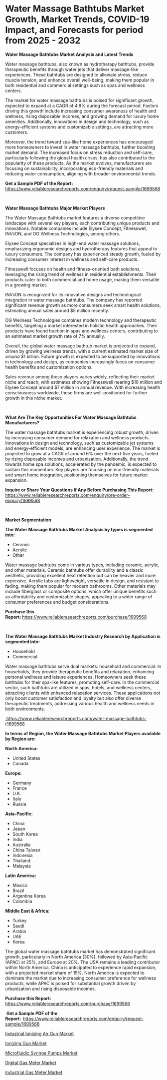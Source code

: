<p><h1>Water Massage Bathtubs Market Growth, Market Trends, COVID-19 Impact, and Forecasts for period from 2025 - 2032</h1></p><p><strong>Water Massage Bathtubs Market Analysis and Latest Trends</strong></p>
<p><p>Water massage bathtubs, also known as hydrotherapy bathtubs, provide therapeutic benefits through water jets that deliver massage-like experiences. These bathtubs are designed to alleviate stress, reduce muscle tension, and enhance overall well-being, making them popular in both residential and commercial settings such as spas and wellness centers.</p><p>The market for water massage bathtubs is poised for significant growth, expected to expand at a CAGR of 4.8% during the forecast period. Factors driving this growth include increasing consumer awareness of health and wellness, rising disposable incomes, and growing demand for luxury home amenities. Additionally, innovations in design and technology, such as energy-efficient systems and customizable settings, are attracting more customers. </p><p>Moreover, the trend toward spa-like home experiences has encouraged more homeowners to invest in water massage bathtubs, further boosting market demand. The increased focus on stress reduction and self-care, particularly following the global health crises, has also contributed to the popularity of these products. As the market evolves, manufacturers are focusing on sustainability, incorporating eco-friendly materials and reducing water consumption, aligning with broader environmental trends.</p></p>
<p><strong>Get a Sample PDF of the Report:&nbsp;</strong> <a href="https://www.reliableresearchreports.com/enquiry/request-sample/1699568?utm_campaign=8&utm_medium=2&utm_source=Github&utm_content=ia&utm_term=09012025&utm_id=water-massage-bathtubs">https://www.reliableresearchreports.com/enquiry/request-sample/1699568</a></p>
<p>&nbsp;</p>
<p><strong>Water Massage Bathtubs Major Market Players</strong></p>
<p><p>The Water Massage Bathtubs market features a diverse competitive landscape with several key players, each contributing unique products and innovations. Notable companies include Elysee Concept, Fitnesswell, INViiON, and OG Wellness Technologies, among others.</p><p>Elysee Concept specializes in high-end water massage solutions, emphasizing ergonomic designs and hydrotherapy features that appeal to luxury consumers. The company has experienced steady growth, fueled by increasing consumer interest in wellness and self-care products.</p><p>Fitnesswell focuses on health and fitness-oriented bath solutions, leveraging the rising trend of wellness in residential establishments. Their products cater to both commercial and home usage, making them versatile in a growing market. </p><p>INViiON is recognized for its innovative designs and technological integration in water massage bathtubs. The company has reported significant revenue growth as more consumers seek smart health solutions, estimating annual sales around $5 million recently.</p><p>OG Wellness Technologies combines modern technology and therapeutic benefits, targeting a market interested in holistic health approaches. Their products have found traction in spas and wellness centers, contributing to an estimated market growth rate of 7% annually.</p><p>Overall, the global water massage bathtub market is projected to expand, driven by growing wellness trends, with a current estimated market size of around $1 billion. Future growth is expected to be supported by innovations in technology and design, as companies increasingly focus on consumer health benefits and customization options.</p><p>Sales revenue among these players varies widely, reflecting their market niche and reach, with estimates showing Fitnesswell nearing $10 million and Elysee Concept around $7 million in annual revenue. With increasing health consciousness worldwide, these firms are well-positioned for further growth in this niche market.</p></p>
<p>&nbsp;</p>
<p><strong>What Are The Key Opportunities For Water Massage Bathtubs Manufacturers?</strong></p>
<p><p>The water massage bathtubs market is experiencing robust growth, driven by increasing consumer demand for relaxation and wellness products. Innovations in design and technology, such as customizable jet systems and energy-efficient models, are enhancing user experience. The market is projected to grow at a CAGR of around 6% over the next five years, fueled by rising disposable incomes and urbanization. Additionally, the trend towards home spa solutions, accelerated by the pandemic, is expected to sustain this momentum. Key players are focusing on eco-friendly materials and smart home integration, positioning themselves for future market expansion.</p></p>
<p><strong>Inquire or Share Your Questions If Any Before Purchasing This Report:</strong> <a href="https://www.reliableresearchreports.com/enquiry/pre-order-enquiry/1699568?utm_campaign=8&utm_medium=2&utm_source=Github&utm_content=ia&utm_term=09012025&utm_id=water-massage-bathtubs">https://www.reliableresearchreports.com/enquiry/pre-order-enquiry/1699568</a></p>
<p>&nbsp;</p>
<p><strong>Market Segmentation</strong></p>
<p><strong>The Water Massage Bathtubs Market Analysis by types is segmented into:</strong></p>
<p><ul><li>Ceramic</li><li>Acrylic</li><li>Other</li></ul></p>
<p><p>Water massage bathtubs come in various types, including ceramic, acrylic, and other materials. Ceramic bathtubs offer durability and a classic aesthetic, providing excellent heat retention but can be heavier and more expensive. Acrylic tubs are lightweight, versatile in design, and resistant to fading, making them popular for modern bathrooms. Other materials may include fiberglass or composite options, which offer unique benefits such as affordability and customizable shapes, appealing to a wider range of consumer preferences and budget considerations.</p></p>
<p><strong>Purchase this Report:&nbsp;</strong><a href="https://www.reliableresearchreports.com/purchase/1699568?utm_campaign=8&utm_medium=2&utm_source=Github&utm_content=ia&utm_term=09012025&utm_id=water-massage-bathtubs">https://www.reliableresearchreports.com/purchase/1699568</a></p>
<p>&nbsp;</p>
<p><strong>The Water Massage Bathtubs Market Industry Research by Application is segmented into:</strong></p>
<p><ul><li>Household</li><li>Commercial</li></ul></p>
<p><p>Water massage bathtubs serve dual markets: household and commercial. In households, they provide therapeutic benefits and relaxation, enhancing personal wellness and leisure experiences. Homeowners seek these bathtubs for their spa-like features, promoting self-care. In the commercial sector, such bathtubs are utilized in spas, hotels, and wellness centers, attracting clients with enhanced relaxation services. These applications not only boost customer satisfaction and loyalty but also offer diverse therapeutic treatments, addressing various health and wellness needs in both environments.</p></p>
<p><a href="https://www.reliableresearchreports.com/water-massage-bathtubs-r1699568?utm_campaign=8&utm_medium=2&utm_source=Github&utm_content=ia&utm_term=09012025&utm_id=water-massage-bathtubs">&nbsp;https://www.reliableresearchreports.com/water-massage-bathtubs-r1699568</a></p>
<p><strong>In terms of Region, the Water Massage Bathtubs Market Players available by Region are:</strong></p>
<p>
    <p> <strong> North America: </strong>
        <ul>
            <li>United States</li>
            <li>Canada</li>
        </ul>
        </p> 
    <p> <strong> Europe: </strong>
        <ul>
            <li>Germany</li>
            <li>France</li>
            <li>U.K.</li>
            <li>Italy</li>
            <li>Russia</li>
        </ul>
        </p> 
    <p> <strong> Asia-Pacific: </strong>
        <ul>
            <li>China</li>
            <li>Japan</li>
            <li>South Korea</li>
            <li>India</li>
            <li>Australia</li>
            <li>China Taiwan</li>
            <li>Indonesia</li>
            <li>Thailand</li>
            <li>Malaysia</li>
        </ul>
        </p> 
    <p> <strong> Latin America: </strong>
        <ul>
            <li>Mexico</li>
            <li>Brazil</li>
            <li>Argentina Korea</li>
            <li>Colombia</li>
        </ul>
        </p> 
    <p> <strong> Middle East & Africa: </strong>
        <ul>
            <li>Turkey</li>
            <li>Saudi</li>
            <li>Arabia</li>
            <li>UAE</li>
            <li>Korea</li>
        </ul>
    </p>
    </p>
<p><p>The global water massage bathtubs market has demonstrated significant growth, particularly in North America (30%), followed by Asia-Pacific (APAC) at 25%, and Europe at 20%. The USA remains a leading contributor within North America. China is anticipated to experience rapid expansion, with a projected market share of 15%. North America is expected to dominate the market due to increasing consumer preference for wellness products, while APAC is poised for substantial growth driven by urbanization and rising disposable incomes.</p></p>
<p><strong>Purchase this Report: </strong><a href="https://www.reliableresearchreports.com/purchase/1699568?utm_campaign=8&utm_medium=2&utm_source=Github&utm_content=ia&utm_term=09012025&utm_id=water-massage-bathtubs">https://www.reliableresearchreports.com/purchase/1699568</a></p>
<p>&nbsp;<strong>Get a Sample PDF of the Report:&nbsp;&nbsp;</strong><a href="https://www.reliableresearchreports.com/enquiry/request-sample/1699568?utm_campaign=8&utm_medium=2&utm_source=Github&utm_content=ia&utm_term=09012025&utm_id=water-massage-bathtubs">https://www.reliableresearchreports.com/enquiry/request-sample/1699568</a></p>
<p><strong></strong></p>
<p><p><a href="https://github.com/bornergabrielle89/Market-Research-Report-List-1/blob/main/industrial-ionizing-air-gun-market.md?utm_campaign=8&utm_medium=2&utm_source=Github&utm_content=ia&utm_term=09012025&utm_id=water-massage-bathtubs">Industrial Ionizing Air Gun Market</a></p><p><a href="https://github.com/comasnickie/Market-Research-Report-List-1/blob/main/ionizing-gun-market.md?utm_campaign=8&utm_medium=2&utm_source=Github&utm_content=ia&utm_term=09012025&utm_id=water-massage-bathtubs">Ionizing Gun Market</a></p><p><a href="https://github.com/toldenargelia86/Market-Research-Report-List-1/blob/main/microfluidic-syringe-pumps-market.md?utm_campaign=8&utm_medium=2&utm_source=Github&utm_content=ia&utm_term=09012025&utm_id=water-massage-bathtubs">Microfluidic Syringe Pumps Market</a></p><p><a href="https://github.com/wileonie19657/Market-Research-Report-List-1/blob/main/digital-gas-meter-market.md?utm_campaign=8&utm_medium=2&utm_source=Github&utm_content=ia&utm_term=09012025&utm_id=water-massage-bathtubs">Digital Gas Meter Market</a></p><p><a href="https://github.com/mcfred89/Market-Research-Report-List-1/blob/main/industrial-gas-meter-market.md?utm_campaign=8&utm_medium=2&utm_source=Github&utm_content=ia&utm_term=09012025&utm_id=water-massage-bathtubs">Industrial Gas Meter Market</a></p></p>